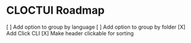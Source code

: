 # CLOCTUI Roadmap

[ ] Add option to group by language
[ ] Add option to group by folder
[X] Add Click CLI
[X] Make header clickable for sorting
